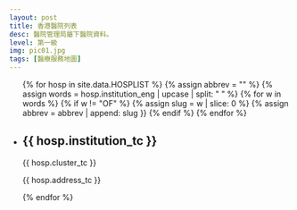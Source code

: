 ```yaml
---
layout: post
title: 香港醫院列表
desc: 醫院管理局屬下醫院資料。
level: 第一級
img: pic01.jpg
tags: [醫療服務地圖]
---
```

<ul>
{% for hosp in site.data.HOSPLIST %}
  {% assign abbrev = "" %}
  {% assign words = hosp.institution_eng | upcase | split: " " %}
  {% for w in words %}
    {% if w != "OF" %}
      {% assign slug = w | slice: 0 %}
      {% assign abbrev = abbrev | append: slug }}
    {% endif %}
  {% endfor %}
  <li>
    <h2><i class="icon-{{ abbrev }}"></i>{{ hosp.institution_tc }}</h2>
    <p>{{ hosp.cluster_tc }}</p>
    <p>{{ hosp.address_tc }}</p>
  </li>
{% endfor %}
</ul>
